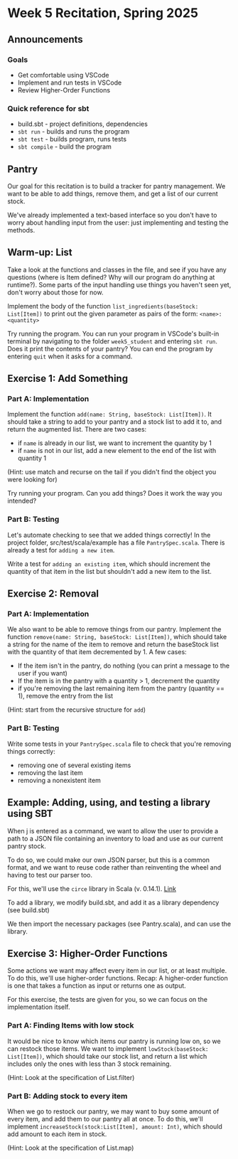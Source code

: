 # Week 5 Recitation, Spring 2025

## Announcements

### Goals

* Get comfortable using VSCode
* Implement and run tests in VSCode
* Review Higher-Order Functions

### Quick reference for sbt

- build.sbt - project definitions, dependencies
- `sbt run` - builds and runs the program
- `sbt test` - builds program, runs tests
- `sbt compile` - build the program

## Pantry

Our goal for this recitation is to build a tracker for pantry management. We want to be able to add things, remove them, and get a list of our current stock. 

We've already implemented a text-based interface so you don't have to worry about handling input from the user: just implementing and testing the methods. 

## Warm-up: List

Take a look at the functions and classes in the file, and see if you have any questions (where is Item defined? Why will our program do anything at runtime?). Some parts of the input handling use things you haven't seen yet, don't worry about those for now. 

Implement the body of the function `list_ingredients(baseStock: List[Item])` to print out the given parameter as pairs of the form:
`<name>: <quantity>`

Try running the program. You can run your program in VSCode's built-in terminal by navigating to the folder `week5_student` and entering `sbt run`. Does it print the contents of your pantry? You can end the program by entering `quit` when it asks for a command. 

## Exercise 1: Add Something

### Part A: Implementation

Implement the function `add(name: String, baseStock: List[Item])`. It should take a string to add to your pantry and a stock list to add it to, and return the augmented list. There are two cases:
* if `name` is already in our list, we want to increment the quantity by 1
* if `name` is not in our list, add a new element to the end of the list with quantity 1

(Hint: use match and recurse on the tail if you didn't find the object you were looking for)

Try running your program. Can you add things? Does it work the way you intended? 

### Part B: Testing 

Let's automate checking to see that we added things correctly! In the project folder, src/test/scala/example has a file `PantrySpec.scala`. There is already a test for `adding a new item`. 

Write a test for `adding an existing item`, which should increment the quantity of that item in the list but shouldn't add a new item to the list. 

## Exercise 2: Removal

### Part A: Implementation

We also want to be able to remove things from our pantry. Implement the function `remove(name: String, baseStock: List[Item])`, which should take a string for the name of the item to remove and return the baseStock list with the quantity of that item decremented by 1. A few cases:
* If the item isn't in the pantry, do nothing (you can print a message to the user if you want)
* If the item is in the pantry with a quantity > 1, decrement the quantity
* if you're removing the last remaining item from the pantry (quantity == 1), remove the entry from the list

(Hint: start from the recursive structure for `add`)

### Part B: Testing

Write some tests in your `PantrySpec.scala` file to check that you're removing things correctly:
* removing one of several existing items
* removing the last item
* removing a nonexistent item

## Example: Adding, using, and testing a library using SBT

When j is entered as a command, we want to allow the user to provide a path to a JSON file containing an inventory to load and use as our current pantry stock. 

To do so, we could make our own JSON parser, but this is a common format, and we want to reuse code rather than reinventing the wheel and having to test our parser too.

For this, we'll use the `circe` library in Scala (v. 0.14.1). [Link](https://circe.github.io/circe/)

To add a library, we modify build.sbt, and add it as a library dependency (see build.sbt)

We then import the necessary packages (see Pantry.scala), and can use the library.


## Exercise 3: Higher-Order Functions
Some actions we want may affect every item in our list, or at least multiple. To do this, we'll use higher-order functions. 
Recap: A higher-order function is one that takes a function as input or returns one as output.

For this exercise, the tests are given for you, so we can focus on the implementation itself.

### Part A: Finding Items with low stock

It would be nice to know which items our pantry is running low on, so we can restock those items. We want to implement `lowStock(baseStock: List[Item])`, which should take our stock list, and return a list which includes only the ones with less than 3 stock remaining.

(Hint: Look at the specification of List.filter)

### Part B: Adding stock to every item

When we go to restock our pantry, we may want to buy some amount of every item, and add them to our pantry all at once. 
To do this, we'll implement `increaseStock(stock:List[Item], amount: Int)`, which should add amount to each item in stock.

(Hint: Look at the specification of List.map)
